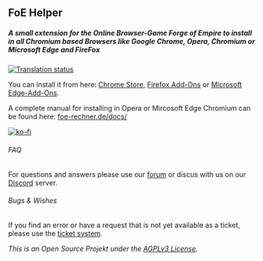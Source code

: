 ## FoE Helper
##### A small extension for the Online Browser-Game Forge of Empire to install in all Chromium based Browsers like Google Chrome, Opera, Chromium or Microsoft Edge and FireFox

[![Translation status](http://i18n.foe-helper.com/widgets/foe-helper/-/extension/svg-badge.svg)](http://i18n.foe-helper.com/engage/foe-helper/?utm_source=widget)

You can install it from here: [Chrome Store](https://chrome.google.com/webstore/detail/foe-helper/bkagcmloachflbbkfmfiggipaelfamdf), [Firefox Add-Ons](https://addons.mozilla.org/addon/foe-helper/) or [Microsoft Edge-Add-Ons](https://microsoftedge.microsoft.com/addons/detail/cpmacpalonncbafboibpcjcpadloannb).

A complete manual for installing in Opera or Mircosoft Edge Chromium can be found here: [foe-rechner.de/docs/](https://foe-rechner.de/docs/)

[![ko-fi](https://www.ko-fi.com/img/githubbutton_sm.svg)](https://ko-fi.com/J3J52SY3V)

###### FAQ

For questions and answers please use our [forum](https://forum.foe-rechner.de/) or discus with us on our [Discord](https://discord.gg/z97KZq4) server.


###### Bugs & Wishes

If you find an error or have a request that is not yet available as a ticket, please use the [ticket system](https://github.com/mainIine/foe-helfer-extension/issues).

_This is an Open Source Projekt under the [AGPLv3 License](LICENSE.md)._
